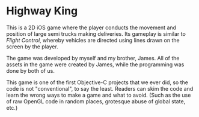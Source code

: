 Highway King
================================================================================

This is a 2D iOS game where the player conducts the movement and position of
large semi trucks making deliveries. Its gameplay is similar to *Flight
Control*, whereby vehicles are directed using lines drawn on the screen by the
player.

The game was developed by myself and my brother, James. All of the assets in
the game were created by James, while the programming was done by both of us.

This game is one of the first Objective-C projects that we ever did, so the
code is not "conventional", to say the least. Readers can skim the code and learn
the wrong ways to make a game and what to avoid. (Such as the use of raw OpenGL
code in random places, grotesque abuse of global state, etc.)

